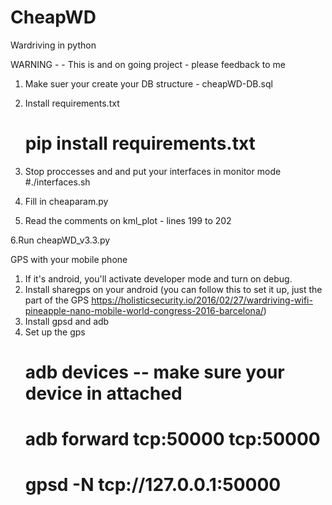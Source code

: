 # CheapWD
Wardriving in python


WARNING - - This is and on going project - please feedback to me

1. Make suer your create your DB structure - cheapWD-DB.sql

2. Install requirements.txt 
   # pip install requirements.txt

3. Stop proccesses and and put your interfaces in monitor mode
   #./interfaces.sh
   
 4. Fill in cheaparam.py
 
 5. Read the comments on kml_plot - lines 199 to 202
 
 6.Run cheapWD_v3.3.py
 
 GPS with your mobile phone
 
 1. If it's android, you'll activate developer mode and turn on debug.
 2. Install sharegps on your android (you can follow this to set it up, just the part of the GPS https://holisticsecurity.io/2016/02/27/wardriving-wifi-pineapple-nano-mobile-world-congress-2016-barcelona/)
 3. Install gpsd and adb
 4. Set up the gps
    # adb devices -- make sure your device in attached
    # adb forward tcp:50000 tcp:50000 
    # gpsd -N tcp://127.0.0.1:50000
